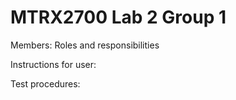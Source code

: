 # MTRX2700 Lab 2 Group 1

Members: Roles and responsibilities

Instructions for user:

Test procedures:
